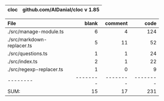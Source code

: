 cloc|github.com/AlDanial/cloc v 1.85
--- | ---

File|blank|comment|code
:-------|-------:|-------:|-------:
./src/manage-module.ts|6|4|124
./src/markdown-replacer.ts|5|11|52
./src/questions.ts|1|1|24
./src/index.ts|2|1|22
./src/regexp-replacer.ts|1|0|9
--------|--------|--------|--------
SUM:|15|17|231
